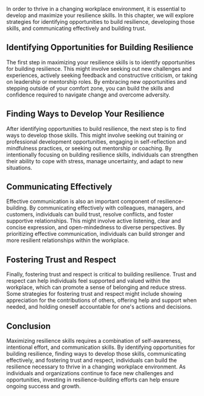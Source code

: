 
In order to thrive in a changing workplace environment, it is essential to develop and maximize your resilience skills. In this chapter, we will explore strategies for identifying opportunities to build resilience, developing those skills, and communicating effectively and building trust.

Identifying Opportunities for Building Resilience
-------------------------------------------------

The first step in maximizing your resilience skills is to identify opportunities for building resilience. This might involve seeking out new challenges and experiences, actively seeking feedback and constructive criticism, or taking on leadership or mentorship roles. By embracing new opportunities and stepping outside of your comfort zone, you can build the skills and confidence required to navigate change and overcome adversity.

Finding Ways to Develop Your Resilience
---------------------------------------

After identifying opportunities to build resilience, the next step is to find ways to develop those skills. This might involve seeking out training or professional development opportunities, engaging in self-reflection and mindfulness practices, or seeking out mentorship or coaching. By intentionally focusing on building resilience skills, individuals can strengthen their ability to cope with stress, manage uncertainty, and adapt to new situations.

Communicating Effectively
-------------------------

Effective communication is also an important component of resilience-building. By communicating effectively with colleagues, managers, and customers, individuals can build trust, resolve conflicts, and foster supportive relationships. This might involve active listening, clear and concise expression, and open-mindedness to diverse perspectives. By prioritizing effective communication, individuals can build stronger and more resilient relationships within the workplace.

Fostering Trust and Respect
---------------------------

Finally, fostering trust and respect is critical to building resilience. Trust and respect can help individuals feel supported and valued within the workplace, which can promote a sense of belonging and reduce stress. Some strategies for fostering trust and respect might include showing appreciation for the contributions of others, offering help and support when needed, and holding oneself accountable for one's actions and decisions.

Conclusion
----------

Maximizing resilience skills requires a combination of self-awareness, intentional effort, and communication skills. By identifying opportunities for building resilience, finding ways to develop those skills, communicating effectively, and fostering trust and respect, individuals can build the resilience necessary to thrive in a changing workplace environment. As individuals and organizations continue to face new challenges and opportunities, investing in resilience-building efforts can help ensure ongoing success and growth.
